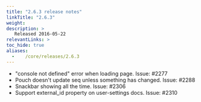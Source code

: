```yaml
---
title: "2.6.3 release notes"
linkTitle: "2.6.3"
weight:
description: >
   Released 2016-05-22
relevantLinks: >
toc_hide: true
aliases:
  -    /core/releases/2.6.3
---
```


- "console not defined" error when loading page. Issue: #2277
- Pouch doesn't update seq unless something has changed. Issue: #2288
- Snackbar showing all the time. Issue: #2306
- Support external_id property on user-settings docs. Issue: #2310
